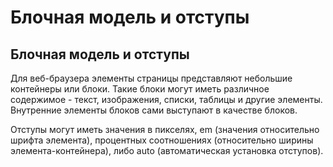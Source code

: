 # Блочная модель и отступы

## Блочная модель и отступы

Для веб-браузера элементы страницы представляют небольшие контейнеры или блоки. Такие блоки могут иметь различное содержимое - текст, изображения, списки, таблицы и другие элементы. Внутренние элементы блоков сами выступают в качестве блоков.

Отступы могут иметь значения в пикселях, em (значения относительно шрифта элемента), процентных соотношениях (относительно ширины элемента-контейнера), либо auto (автоматическая установка отступов).

